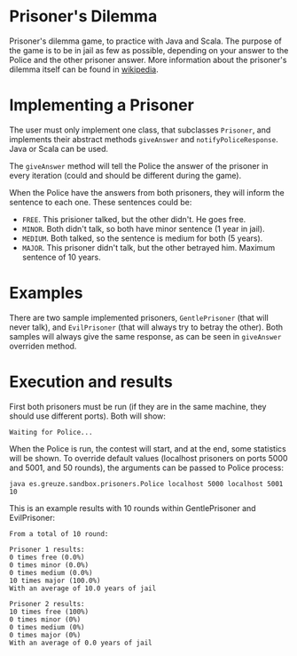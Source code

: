 Prisoner's Dilemma
==================

Prisoner's dilemma game, to practice with Java and Scala. The purpose of
the game is to be in jail as few as possible, depending on your answer
to the Police and the other prisoner answer. More information about the
prisoner's dilemma itself can be found in
[wikipedia](https://en.wikipedia.org/wiki/Prisoner%27s_dilemma).

# Implementing a Prisoner

The user must only implement one class, that subclasses `Prisoner`, and
implements their abstract methods `giveAnswer` and
`notifyPoliceResponse`. Java or Scala can be used.

The `giveAnswer` method will tell the Police the
answer of the prisoner in every iteration (could and should be different
during the game).

When the Police have the answers from both prisoners,
they will inform the sentence to each one. These sentences could be:

* `FREE`. This prisioner talked, but the other didn't. He goes free.
* `MINOR`. Both didn't talk, so both have minor sentence (1 year in jail).
* `MEDIUM`. Both talked, so the sentence is medium for both (5 years).
* `MAJOR`. This prisoner didn't talk, but the other betrayed him. Maximum
sentence of 10 years.

# Examples

There are two sample implemented prisoners, `GentlePrisoner` (that will
never talk), and `EvilPrisoner` (that will always try to betray the
other). Both samples will always give the same response, as can be seen
in `giveAnswer` overriden method.

# Execution and results

First both prisoners must be run (if they are in the same machine, they
should use different ports). Both will show:

```
Waiting for Police...
```

When the Police is run, the contest will start, and at the end, some
statistics will be shown. To override default values (localhost
prisoners on ports 5000 and 5001, and 50 rounds), the arguments can be
passed to Police process:

```
java es.greuze.sandbox.prisoners.Police localhost 5000 localhost 5001 10
```

This is an example results with 10 rounds within GentlePrisoner and
EvilPrisoner:

```
From a total of 10 round:

Prisoner 1 results:
0 times free (0.0%)
0 times minor (0.0%)
0 times medium (0.0%)
10 times major (100.0%)
With an average of 10.0 years of jail

Prisoner 2 results:
10 times free (100%)
0 times minor (0%)
0 times medium (0%)
0 times major (0%)
With an average of 0.0 years of jail
```
